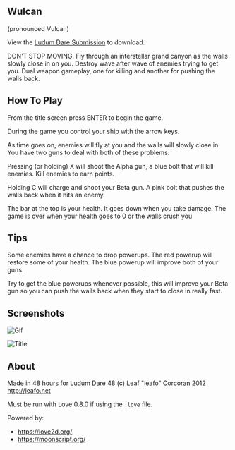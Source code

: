 
Wulcan
--------

(pronounced Vulcan)

View the [Ludum Dare Submission](http://www.ludumdare.com/compo/ludum-dare-23/?action=preview&uid=4321) to download.

DON'T STOP MOVING. Fly through an interstellar grand canyon as the walls slowly
close in on you. Destroy wave after wave of enemies trying to get you. Dual
weapon gameplay, one for killing and another for pushing the walls back.


How To Play
-------------

From the title screen press ENTER to begin the game.

During the game you control your ship with the arrow keys.

As time goes on, enemies will fly at you and the walls will slowly close in.
You have two guns to deal with both of these problems:

Pressing (or holding) X will shoot the Alpha gun, a blue bolt that will kill
enemies. Kill enemies to earn points.

Holding C will charge and shoot your Beta gun. A pink bolt that pushes the
walls back when it hits an enemy.

The bar at the top is your health. It goes down when you take damage. The game
is over when your health goes to 0 or the walls crush you

Tips
------

Some enemies have a chance to drop powerups. The red powerup will restore some
of your health. The blue powerup will improve both of your guns.

Try to get the blue powerups whenever possible, this will improve your Beta gun
so you can push the walls back when they start to close in really fast.

Screenshots
-------------

![Gif](http://leafo.net/dump/tiny4.gif)

![Title](http://leafo.net/shotsnb/2012-04-22_02-09-59.png)

About
-------

Made in 48 hours for Ludum Dare 48
(c) Leaf "leafo" Corcoran 2012 <http://leafo.net>

Must be run with Love 0.8.0 if using the `.love` file.

Powered by:

 * <https://love2d.org/>
 * <https://moonscript.org/>
